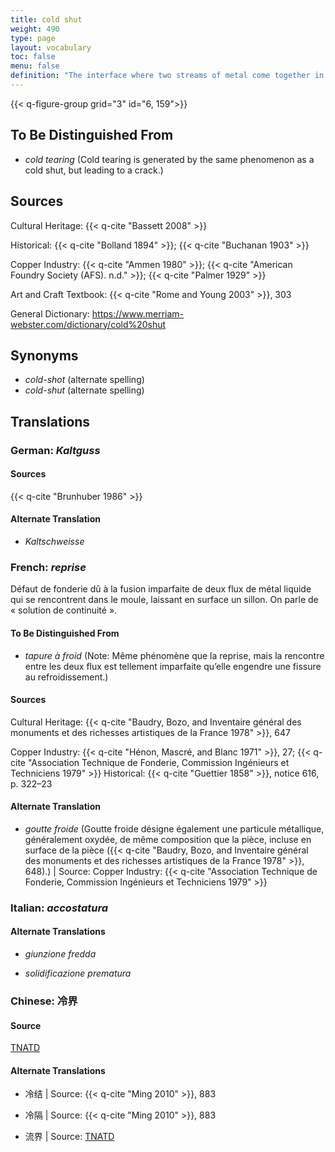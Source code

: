 ```yaml
---
title: cold shut
weight: 490
type: page
layout: vocabulary
toc: false
menu: false
definition: "The interface where two streams of metal come together in the mold but do not fuse properly, often due to premature cooling of the metal in the mold. A cold shut may also describe a hole or void in a cast caused by premature cooling ({Rome and Young 2003}, 303). The cooled metal edges will be rounded in profile."
---
```


{{< q-figure-group grid="3" id="6, 159">}}

## To Be Distinguished From

- *cold tearing* (Cold tearing is generated by the same phenomenon as a cold shut, but leading to a crack.)

## Sources

Cultural Heritage: {{< q-cite "Bassett 2008" >}}

Historical: {{< q-cite "Bolland 1894" >}}; {{< q-cite "Buchanan 1903" >}}

Copper Industry: {{< q-cite "Ammen 1980" >}}; {{< q-cite "American Foundry Society (AFS). n.d." >}}; {{< q-cite "Palmer 1929" >}}

Art and Craft Textbook: {{< q-cite "Rome and Young 2003" >}}, 303

General Dictionary: <https://www.merriam-webster.com/dictionary/cold%20shut>

## Synonyms

- *cold-shot* (alternate spelling)
- *cold-shut* (alternate spelling)

## Translations

<div class="accordion">

### **German**: *Kaltguss*

#### Sources

{{< q-cite "Brunhuber 1986" >}}

#### Alternate Translation

- *Kaltschweisse*

### **French**: *reprise*

Défaut de fonderie dû à la fusion imparfaite de deux flux de métal liquide qui se rencontrent dans le moule, laissant en surface un sillon. On parle de « solution de continuité ».

#### To Be Distinguished From

- *tapure à froid* (Note: Même phénomène que la reprise, mais la rencontre entre les deux flux est tellement imparfaite qu’elle engendre une fissure au refroidissement.)

#### Sources

Cultural Heritage: {{< q-cite "Baudry, Bozo, and Inventaire général des monuments et des richesses artistiques de la France 1978" >}}, 647

Copper Industry: {{< q-cite "Hénon, Mascré, and Blanc 1971" >}}, 27; {{< q-cite "Association Technique de Fonderie, Commission Ingénieurs et Techniciens 1979" >}}
Historical: {{< q-cite "Guettier 1858" >}}, notice 616, p. 322–23

#### Alternate Translation

- *goutte froide* (Goutte froide désigne également une particule métallique, généralement oxydée, de même composition que la pièce, incluse en surface de la pièce ({{< q-cite "Baudry, Bozo, and Inventaire général des monuments et des richesses artistiques de la France 1978" >}}, 648).) | Source: Copper Industry: {{< q-cite "Association Technique de Fonderie, Commission Ingénieurs et Techniciens 1979" >}}

### **Italian**: *accostatura*

#### Alternate Translations

- *giunzione fredda*

- *solidificazione prematura*

### **Chinese**: 冷界

#### Source

[TNATD](http://terms.naer.edu.tw/detail/627912/?index=1)

#### Alternate Translations

- 冷结 | Source: {{< q-cite "Ming 2010" >}}, 883

- 冷隔 | Source: {{< q-cite "Ming 2010" >}}, 883

- 流界 | Source: [TNATD](http://terms.naer.edu.tw/detail/627912/?index=1)

</div>
